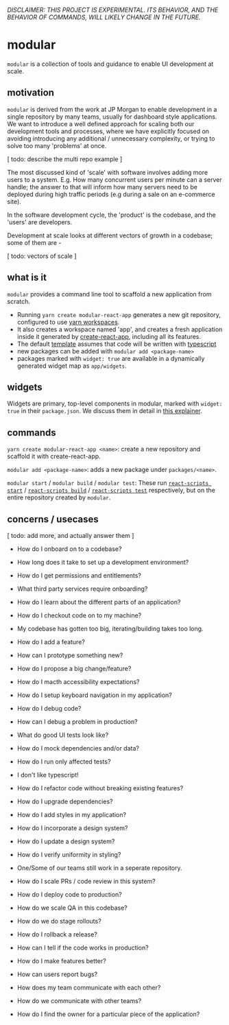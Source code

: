 _DISCLAIMER: THIS PROJECT IS EXPERIMENTAL. ITS BEHAVIOR, AND THE BEHAVIOR OF
COMMANDS, WILL LIKELY CHANGE IN THE FUTURE._

# modular

`modular` is a collection of tools and guidance to enable UI development at
scale.

## motivation

`modular` is derived from the work at JP Morgan to enable development in a
single repository by many teams, usually for dashboard style applications. We
want to introduce a well defined approach for scaling both our development tools
and processes, where we have explicitly focused on avoiding introducing any
additional / unnecessary complexity, or trying to solve too many 'problems' at
once.

[ todo: describe the multi repo example ]

The most discussed kind of 'scale' with software involves adding more users to a
system. E.g. How many concurrent users per minute can a server handle; the
answer to that will inform how many servers need to be deployed during high
traffic periods (e.g during a sale on an e-commerce site).

In the software development cycle, the 'product' is the codebase, and the
'users' are developers.

Development at scale looks at different vectors of growth in a codebase; some of
them are -

[ todo: vectors of scale ]

## what is it

`modular` provides a command line tool to scaffold a new application from
scratch.

- Running `yarn create modular-react-app` generates a new git repository,
  configured to use
  [yarn workspaces](https://classic.yarnpkg.com/en/docs/workspaces/).
- It also creates a workspace named 'app', and creates a fresh application
  inside it generated by [create-react-app](https://create-react-app.dev/),
  including all its features.
- The default [template](https://create-react-app.dev/docs/custom-templates/)
  assumes that code will be written with
  [typescript](https://www.typescriptlang.org/)
- new packages can be added with `modular add <package-name>`
- packages marked with `widget: true` are available in a dynamically generated
  widget map as `app/widgets`.

## widgets

Widgets are primary, top-level components in modular, marked with `widget: true`
in their `package.json`. We discuss them in detail in
[this explainer](/docs/widgets.md).

## commands

`yarn create modular-react-app <name>`: create a new repository and scaffold it
with create-react-app.

`modular add <package-name>`: adds a new package under `packages/<name>`.

`modular start` / `modular build` / `modular test`: These run
[`react-scripts start`](https://create-react-app.dev/docs/getting-started#npm-start-or-yarn-start)
/ [`react-scripts build`](https://create-react-app.dev/docs/production-build) /
[`react-scripts test`](https://create-react-app.dev/docs/running-tests)
respectively, but on the entire repository created by `modular`.

## concerns / usecases

[ todo: add more, and actually answer them ]

- How do I onboard on to a codebase?
- How long does it take to set up a development environment?
- How do I get permissions and entitlements?
- What third party services require onboarding?

- How do I learn about the different parts of an application?

- How do I checkout code on to my machine?
- My codebase has gotten too big, iterating/building takes too long.

- How do I add a feature?
- How can I prototype something new?
- How do I propose a big change/feature?

- How do I macth accessibility expectations?
- How do I setup keyboard navigation in my application?

- How do I debug code?
- How can I debug a problem in production?

- What do good UI tests look like?
- How do I mock dependencies and/or data?
- How do I run only affected tests?

- I don't like typescript!
- How do I refactor code without breaking existing features?
- How do I upgrade dependencies?

- How do I add styles in my application?
- How do I incorporate a design system?
- How do I update a design system?
- How do I verify uniformity in styling?

- One/Some of our teams still work in a seperate repository.
- How do I scale PRs / code review in this system?

- How do I deploy code to production?
- How do we scale QA in this codebase?
- How do we do stage rollouts?
- How do I rollback a release?

- How can I tell if the code works in production?
- How do I make features better?

- How can users report bugs?

- How does my team communicate with each other?
- How do we communicate with other teams?
- How do I find the owner for a particular piece of the application?
